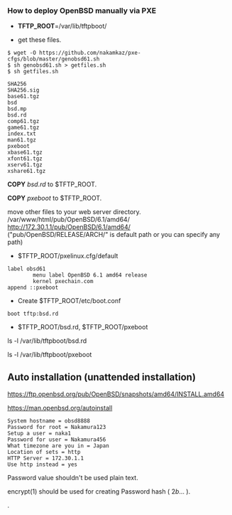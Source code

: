 ### How to deploy OpenBSD manually via PXE

 * **TFTP_ROOT**=/var/lib/tftpboot/

- get these files.
```# 
$ wget -O https://github.com/nakamkaz/pxe-cfgs/blob/master/genobsd61.sh
$ sh genobsd61.sh > getfiles.sh
$ sh getfiles.sh
```
```
SHA256
SHA256.sig
base61.tgz
bsd
bsd.mp
bsd.rd
comp61.tgz
game61.tgz
index.txt
man61.tgz
pxeboot
xbase61.tgz
xfont61.tgz
xserv61.tgz
xshare61.tgz
```
**COPY** _bsd.rd_ to $TFTP_ROOT. 

**COPY** _pxeboot_ to $TFTP_ROOT.

move other files to your web server directory.  
 /var/www/html/pub/OpenBSD/6.1/amd64/
 http://172.30.1.1/pub/OpenBSD/6.1/amd64/
 ("pub/OpenBSD/RELEASE/ARCH/" is default path or you can specify any path)

- $TFTP_ROOT/pxelinux.cfg/default 
```
label obsd61
        menu label OpenBSD 6.1 amd64 release
        kernel pxechain.com
append ::pxeboot
```

- Create $TFTP_ROOT/etc/boot.conf
```
boot tftp:bsd.rd
```

- $TFTP_ROOT/bsd.rd, $TFTP_ROOT/pxeboot

ls -l /var/lib/tftpboot/bsd.rd

ls -l /var/lib/tftpboot/pxeboot


## Auto installation (unattended installation)

https://ftp.openbsd.org/pub/OpenBSD/snapshots/amd64/INSTALL.amd64

https://man.openbsd.org/autoinstall

``` Example install.conf, YO:UR:MA:CA:DR:ES-install.conf
System hostname = obsd8888
Password for root = Nakamura123
Setup a user = naka1
Password for user = Nakamura456
What timezone are you in = Japan
Location of sets = http
HTTP Server = 172.30.1.1
Use http instead = yes
```
Password value shouldn't be used plain text.

encrypt(1) should be used for creating Password hash ( $2b$... ).

.

